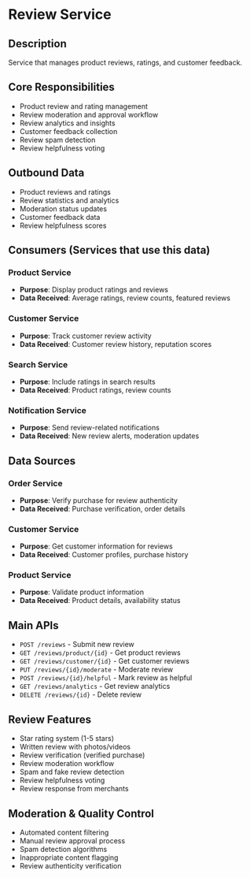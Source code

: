 # Review Service

## Description
Service that manages product reviews, ratings, and customer feedback.

## Core Responsibilities
- Product review and rating management
- Review moderation and approval workflow
- Review analytics and insights
- Customer feedback collection
- Review spam detection
- Review helpfulness voting

## Outbound Data
- Product reviews and ratings
- Review statistics and analytics
- Moderation status updates
- Customer feedback data
- Review helpfulness scores

## Consumers (Services that use this data)

### Product Service
- **Purpose**: Display product ratings and reviews
- **Data Received**: Average ratings, review counts, featured reviews

### Customer Service
- **Purpose**: Track customer review activity
- **Data Received**: Customer review history, reputation scores

### Search Service
- **Purpose**: Include ratings in search results
- **Data Received**: Product ratings, review counts

### Notification Service
- **Purpose**: Send review-related notifications
- **Data Received**: New review alerts, moderation updates

## Data Sources

### Order Service
- **Purpose**: Verify purchase for review authenticity
- **Data Received**: Purchase verification, order details

### Customer Service
- **Purpose**: Get customer information for reviews
- **Data Received**: Customer profiles, purchase history

### Product Service
- **Purpose**: Validate product information
- **Data Received**: Product details, availability status

## Main APIs
- `POST /reviews` - Submit new review
- `GET /reviews/product/{id}` - Get product reviews
- `GET /reviews/customer/{id}` - Get customer reviews
- `PUT /reviews/{id}/moderate` - Moderate review
- `POST /reviews/{id}/helpful` - Mark review as helpful
- `GET /reviews/analytics` - Get review analytics
- `DELETE /reviews/{id}` - Delete review

## Review Features
- Star rating system (1-5 stars)
- Written review with photos/videos
- Review verification (verified purchase)
- Review moderation workflow
- Spam and fake review detection
- Review helpfulness voting
- Review response from merchants

## Moderation & Quality Control
- Automated content filtering
- Manual review approval process
- Spam detection algorithms
- Inappropriate content flagging
- Review authenticity verification